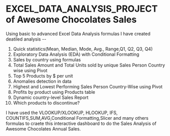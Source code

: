 # EXCEL_DATA_ANALYSIS_PROJECT of Awesome Chocolates Sales
Using basic to advanced Excel Data Analysis formulas I have created deatiled analysis --

1. Quick statistics(Mean, Median, Mode, Avg., Range,Q1, Q2, Q3, Q4)
2. Exploratory Data Analysis (EDA) with Conditional Formatting
3. Sales by country using formulas
4. Total Sales Amount and Total Units sold by unique Sales Person Country wise using Pivot
5. Top 5 Products by $ per unit
6. Anomalies detection in data
7. Highest and Lowest Performing Sales Person Country-Wise using Pivot
8. Profits by product using Products table
9. Dynamic country-level Sales Report
10. Which products to discontinue?

I have used the VLOOKUP/XLOOKUP, HLOOKUP, IFS, COUNTIFS,SUM,AVG,Conditional Formatting,Slicer and many others formulas to craete this interactive dashboard to do the Sales Analysis of Awesome Chocolates Annual Sales.

